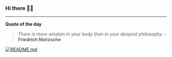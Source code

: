 ### Hi there 👋🏻


---

**Quote of the day**

> *There is more wisdom in your body than in your deepest philosophy.* - **Friedrich Nietzsche** 

[![README.md](https://github.com/marcolovazzano/marcolovazzano/actions/workflows/readme.yml/badge.svg?branch=main)](https://github.com/marcolovazzano/marcolovazzano/actions/workflows/readme.yml)
